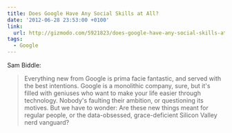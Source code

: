 ```yaml
---
title: Does Google Have Any Social Skills at All?
date: '2012-06-28 23:53:00 +0100'
link:
  url: http://gizmodo.com/5921823/does-google-have-any-social-skills-at-all
tags:
  - Google
---
```

Sam Biddle:

> Everything new from Google is prima facie fantastic, and served with the best intentions. Google is a monolithic company, sure, but it's filled with geniuses who want to make your life easier through technology. Nobody's faulting their ambition, or questioning its motives. But we have to wonder: Are these new things meant for regular people, or the data-obsessed, grace-deficient Silicon Valley nerd vanguard?
